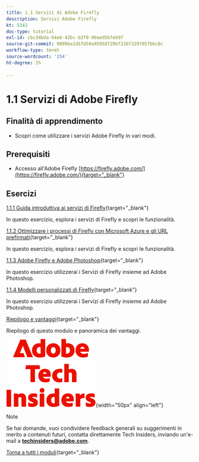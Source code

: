 ```yaml
---
title: 1.1 Servizi di Adobe Firefly
description: Servizi Adobe Firefly
kt: 5342
doc-type: tutorial
exl-id: cbc34bda-64e6-42bc-b2f0-90aed5bfeb97
source-git-commit: 9099ba1d57d59a95958f29bf226f329f057b6c0c
workflow-type: tm+mt
source-wordcount: '154'
ht-degree: 2%

---
```


# 1.1 Servizi di Adobe Firefly

## Finalità di apprendimento

- Scopri come utilizzare i servizi Adobe Firefly in vari modi.

## Prerequisiti

- Accesso all&#39;Adobe Firefly [https://firefly.adobe.com/](https://firefly.adobe.com/){target="_blank"}

## Esercizi

[1.1.1 Guida introduttiva ai servizi di Firefly](./ex1.md){target="_blank"}

In questo esercizio, esplora i servizi di Firefly e scopri le funzionalità.

[1.1.2 Ottimizzare i processi di Firefly con Microsoft Azure e gli URL prefirmati](./ex2.md){target="_blank"}

In questo esercizio, esplora i servizi di Firefly e scopri le funzionalità.

[1.1.3 Adobe Firefly e Adobe Photoshop](./ex3.md){target="_blank"}

In questo esercizio utilizzerai i Servizi di Firefly insieme ad Adobe Photoshop.

[1.1.4 Modelli personalizzati di Firefly](./ex4.md){target="_blank"}

In questo esercizio utilizzerai i Servizi di Firefly insieme ad Adobe Photoshop.

[Riepilogo e vantaggi](./summary.md){target="_blank"}

Riepilogo di questo modulo e panoramica dei vantaggi.

![Informazioni tecniche](./../../../assets/images/techinsiders.png){width="50px" align="left"}

>[!NOTE]
>
>Se hai domande, vuoi condividere feedback generali su suggerimenti in merito a contenuti futuri, contatta direttamente Tech Insiders, inviando un&#39;e-mail a **techinsiders@adobe.com**.

[Torna a tutti i moduli](../../../overview.md){target="_blank"}
